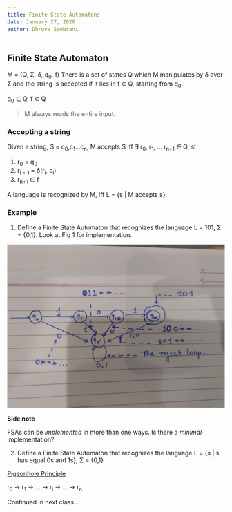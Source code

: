 ```yaml
---
title: Finite State Automatons
date: January 27, 2020
author: Dhruva Sambrani
---
```


## Finite State Automaton ##
M = (Q, Σ, δ, q<sub>0</sub>, f)
There is a set of states Q which M manipulates by δ over Σ and the string is accepted if it lies in f ⊂ Q, starting from q<sub>0</sub>.

q<sub>0</sub> ∈ Q, f ⊂ Q

> M always reads the entire input.

### Accepting a string ###

Given a string, S = c<sub>0</sub>,c<sub>1</sub>...c<sub>n</sub>, M accepts S iff ∃ r<sub>0</sub>, r<sub>1</sub>, ... r<sub>n+1</sub> ∈ Q, st
1. r<sub>0</sub> = q<sub>0</sub>
2. r<sub>i + 1</sub> = δ(r<sub>i</sub>, c<sub>i</sub>)
3. r<sub>n+1</sub> ∈ f

A language is recognized by M, iff L = {s | M accepts s}.

### Example ###
1. Define a Finite State Automaton that recognizes the language L = 101, Σ = {0,1}. Look at Fig 1 for implementation.


![FSA](fsa.jpeg)


**Side note**

FSAs can be _implemented_ in more than one ways. Is there a _minimal_ implementation?

2. Define a Finite State Automaton that recognizes the language L = {s | s has equal 0s and 1s}, Σ = {0,1}

[Pigeonhole Principle](https://en.wikipedia.org/wiki/Pigeonhole_principle)

r<sub>0</sub> → r<sub>1</sub> → ... → r<sub>i</sub> → ... → r<sub>n</sub>

Continued in next class...
